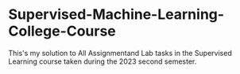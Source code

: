 # Supervised-Machine-Learning-College-Course
This's my solution to All Assignmentand Lab tasks in the Supervised Learning course taken during the 2023 second semester.
